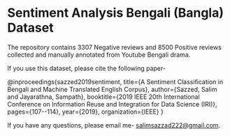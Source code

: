 # Sentiment Analysis Bengali (Bangla) Dataset

The repository contains 3307 Negative reviews and 8500 Positive reviews collected and manually annotated from Youtube Bengali drama.


If you use this dataset, please cite the following paper- 

@inproceedings{sazzed2019sentiment,
  title={A Sentiment Classification in Bengali and Machine Translated English Corpus},
  author={Sazzed, Salim and Jayarathna, Sampath},
  booktitle={2019 IEEE 20th International Conference on Information Reuse and Integration for Data Science (IRI)},
  pages={107--114},
  year={2019},
  organization={IEEE}
}

If you have any questions, please email me- salimsazzad222@gmail.com.

